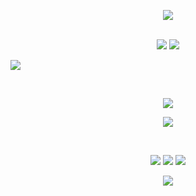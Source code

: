 <p align="center">
<img src="https://capsule-render.vercel.app/api?type=waving&color=timeGradient&height=180&&section=header&text=NewArk&fontSize=50&fontAlign=40&fontAlignY=40&desc=没有人比我更关心你&descAlign=&descSize=30&descAlignY=60&animation=twinkling" />
<p align="center">
<br/>
<img src="https://raw.githubusercontent.com/BEPb/BEPb/refs/heads/main/src/header_.png" />
<img src="https://readme-typing-svg.demolab.com?font=Fira+Code&size=21&pause=1000&color=2070F7&multiline=true&random=true&width=435&lines=I+am+A+DeepLove+Boy;" />
 
![](https://raw.githubusercontent.com/81NewArk/81NewArk/main/assets/github-contribution-grid-snake.svg)

<br/>
<p align="center">
<img align="center" src="https://github-readme-stats.vercel.app/api?username=81NewArk&show_icons=true&count_private=true&theme=dark" />
</p>
<p align="center">
<img align="center" src="https://skillicons.dev/icons?i=c,cpp,cs,java,py,js,qt,vue,vite,spring&theme=light" />
</p>
<br/>
<p align="center">
<a href="https://github.com/81NewArk"><img src="https://img.shields.io/badge/GitHub-81NewArk-blue?logo=github" /></a>
<a href="https://space.bilibili.com/37887820"><img src="https://img.shields.io/badge/BiliBili-NekArk81-pink?logo=bilibili" /></a>
<img src="https://img.shields.io/badge/QQ-751247667-green?logo=tencentqq" />
</p>
<p align="center">
<img src="https://capsule-render.vercel.app/api?type=waving&color=timeGradient&height=180&&section=footer&text=END&fontSize=50&fontAlign=40&fontAlignY=40&desc=退房前我也最爱你&descAlign=50&descSize=30&descAlignY=60&animation=twinkling" />
</p>
